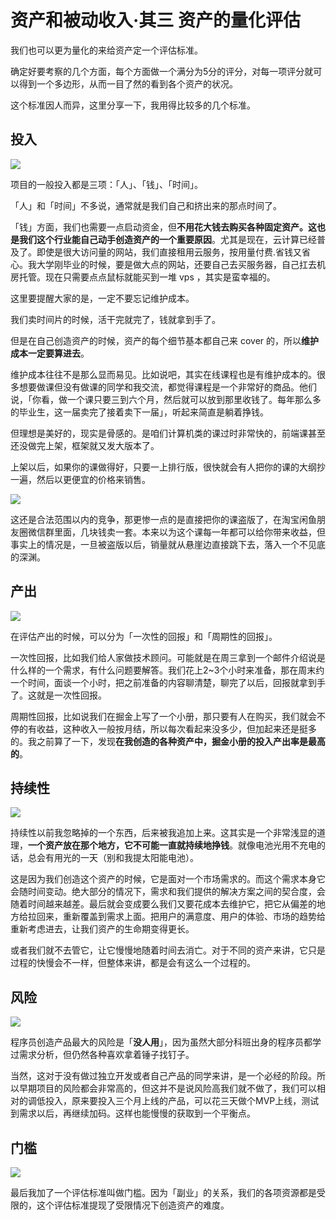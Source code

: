 # 资产和被动收入·其三 资产的量化评估


我们也可以更为量化的来给资产定一个评估标准。

确定好要考察的几个方面，每个方面做一个满分为5分的评分，对每一项评分就可以得到一个多边形，从而一目了然的看到各个资产的状况。

这个标准因人而异，这里分享一下，我用得比较多的几个标准。

## 投入

![](https://theseven.ftqq.com/20200407170730.png)

项目的一般投入都是三项：「人」、「钱」、「时间」。

「人」和「时间」不多说，通常就是我们自己和挤出来的那点时间了。

「钱」方面，我们也需要一点启动资金，但**不用花大钱去购买各种固定资产。这也是我们这个行业能自己动手创造资产的一个重要原因**。尤其是现在，云计算已经普及了。即使是很大访问量的网站，我们直接租用云服务，按用量付费.省钱又省心。我大学刚毕业的时候，要是做大点的网站，还要自己去买服务器，自己扛去机房托管。现在只需要点点鼠标就能买到一堆 vps ，其实是蛮幸福的。


这里要提醒大家的是，一定不要忘记维护成本。

我们卖时间片的时候，活干完就完了，钱就拿到手了。

但是在自己创造资产的时候，资产的每个细节基本都自己来 cover 的，所以**维护成本一定要算进去**。

维护成本往往不是那么显而易见。比如说吧，其实在线课程也是有维护成本的。很多想要做课但没有做课的同学和我交流，都觉得课程是一个非常好的商品。他们说，「你看，做一个课只要三到六个月，然后就可以放到那里收钱了。每年那么多的毕业生，这一届卖完了接着卖下一届」，听起来简直是躺着挣钱。

但理想是美好的，现实是骨感的。是咱们计算机类的课过时非常快的，前端课甚至还没做完上架，框架就又发大版本了。

上架以后，如果你的课做得好，只要一上排行版，很快就会有人把你的课的大纲抄一遍，然后以更便宜的价格来销售。

![](https://theseven.ftqq.com/20200407170709.png)

这还是合法范围以内的竞争，那更惨一点的是直接把你的课盗版了，在淘宝闲鱼朋友圈微信群里面，几块钱卖一套。本来以为这个课每一年都可以给你带来收益，但事实上的情况是，一旦被盗版以后，销量就从悬崖边直接跳下去，落入一个不见底的深渊。

## 产出

![](https://theseven.ftqq.com/20200407170841.png)

在评估产出的时候，可以分为「一次性的回报」和「周期性的回报」。

一次性回报，比如我们给人家做技术顾问。可能就是在周三拿到一个邮件介绍说是什么样的一个需求，有什么问题要解答。我们花上2~3个小时来准备，那在周末约一个时间，面谈一个小时，把之前准备的内容聊清楚，聊完了以后，回报就拿到手了。这就是一次性回报。

周期性回报，比如说我们在掘金上写了一个小册，那只要有人在购买，我们就会不停的有收益，这种收入一般按月结，所以每次看起来没多少，但加起来还是挺多的。我之前算了一下，发现**在我创造的各种资产中，掘金小册的投入产出率是最高的**。

## 持续性

![](https://theseven.ftqq.com/20200407171408.png)

持续性以前我忽略掉的一个东西，后来被我追加上来。这其实是一个非常浅显的道理，**一个资产放在那个地方，它不可能一直就持续地挣钱**。就像电池光用不充电的话，总会有用光的一天（别和我提太阳能电池）。

这是因为我们创造这个资产的时候，它是面对一个市场需求的。而这个需求本身它会随时间变动。绝大部分的情况下，需求和我们提供的解决方案之间的契合度，会随着时间越来越差。最后就会变成要么我们又要花成本去维护它，把它从偏差的地方给拉回来，重新覆盖到需求上面。把用户的满意度、用户的体验、市场的趋势给重新考虑进去，让我们资产的生命期变得更长。

或者我们就不去管它，让它慢慢地随着时间去消亡。对于不同的资产来讲，它只是过程的快慢会不一样，但整体来讲，都是会有这么一个过程的。

## 风险

![](https://theseven.ftqq.com/20200407171237.png)

程序员创造产品最大的风险是「**没人用**」，因为虽然大部分科班出身的程序员都学过需求分析，但仍然各种喜欢拿着锤子找钉子。

当然，这对于没有做过独立开发或者自己产品的同学来讲，是一个必经的阶段。所以早期项目的风险都会非常高的，但这并不是说风险高我们就不做了，我们可以相对的调低投入，原来要投入三个月上线的产品，可以花三天做个MVP上线，测试到需求以后，再继续加码。这样也能慢慢的获取到一个平衡点。

## 门槛

![](https://theseven.ftqq.com/20200407171515.png)

最后我加了一个评估标准叫做门槛。因为「副业」的关系，我们的各项资源都是受限的，这个评估标准提现了受限情况下创造资产的难度。
